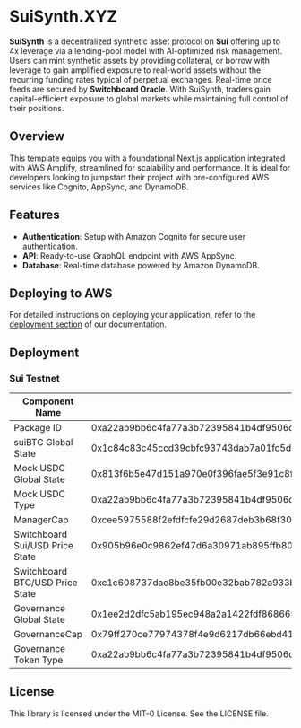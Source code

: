 # SuiSynth.XYZ

**SuiSynth** is a decentralized synthetic asset protocol on **Sui** offering up to 4x leverage via a lending-pool model with AI-optimized risk management. Users can mint synthetic assets by providing collateral, or borrow with leverage to gain amplified exposure to real-world assets without the recurring funding rates typical of perpetual exchanges. Real-time price feeds are secured by **Switchboard Oracle**. With SuiSynth, traders gain capital-efficient exposure to global markets while maintaining full control of their positions.

## Overview

This template equips you with a foundational Next.js application integrated with AWS Amplify, streamlined for scalability and performance. It is ideal for developers looking to jumpstart their project with pre-configured AWS services like Cognito, AppSync, and DynamoDB.

## Features

- **Authentication**: Setup with Amazon Cognito for secure user authentication.
- **API**: Ready-to-use GraphQL endpoint with AWS AppSync.
- **Database**: Real-time database powered by Amazon DynamoDB.

## Deploying to AWS

For detailed instructions on deploying your application, refer to the [deployment section](https://docs.amplify.aws/nextjs/start/quickstart/nextjs-app-router-client-components/#deploy-a-fullstack-app-to-aws) of our documentation.


## Deployment

### Sui Testnet

Component Name | ID/Address
--- | --- 
Package ID |  0xa22ab9bb6c4fa77a3b72395841b4df9506d154f84a673138816cbb3ea4414502
suiBTC Global State | 0x1c84c83c45ccd39cbfc93743dab7a01fc5d15ef29fdcccbb021b22ad6171cc81
Mock USDC Global State | 0x813f6b5e47d151a970e0f396fae5f3e91c8f9738270f5ed68e0ecfc0656861f4
Mock USDC Type | 0xa22ab9bb6c4fa77a3b72395841b4df9506d154f84a673138816cbb3ea4414502::mock_usdc::USDCGlobal
ManagerCap | 0xcee5975588f2efdfcfe29d2687deb3b68f308669ae9b4d13af8cb92632ec3156
Switchboard Sui/USD Price State | 0x905b96e0c9862ef47d6a30971ab895ffb80ed1b58a107c3433fa69be64d9ac5d 
Switchboard BTC/USD Price State | 0xc1c608737dae8be35fb00e32bab782a933bf3d8530f7ec2dfafe6ba630a1a349 
Governance Global State | 0x1ee2d2dfc5ab195ec948a2a1422fdf86866954fd70853b4b4b16d593bbd8d048
GovernanceCap | 0x79ff270ce77974378f4e9d6217db66ebd416f162b5820bcd1fe6301241d35b0f
Governance Token Type | 0xa22ab9bb6c4fa77a3b72395841b4df9506d154f84a673138816cbb3ea4414502::governance::GOVERNANCE

## License

This library is licensed under the MIT-0 License. See the LICENSE file.
